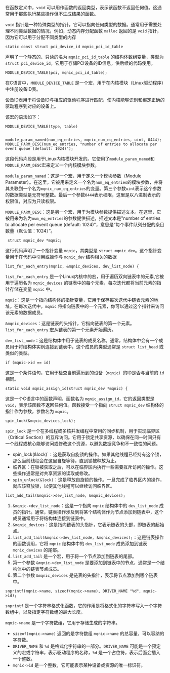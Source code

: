 在函数定义中，`void` 可以用作函数的返回类型，表示该函数不返回任何值。这通常用于那些执行某些操作但不生成结果的函数。

`void` 指针是一种特殊类型的指针，它可以指向任何类型的数据。通常用于需要处理不同类型数据的情况，例如，动态内存分配函数 `malloc` 返回的是 `void` 指针，因为它可以用于分配不同类型的内存



```
static const struct pci_device_id mqnic_pci_id_table
```

声明了一个静态的、只读的名为 `mqnic_pci_id_table` 的结构体数组变量，类型为 `struct pci_device_id`。它用于存储PCI设备的ID信息，供后续的代码使用。

```
MODULE_DEVICE_TABLE(pci, mqnic_pci_id_table);
```

在C语言中，`MODULE_DEVICE_TABLE` 是一个宏，用于在内核模块（Linux驱动程序）中注册设备ID表。

设备ID表用于将设备ID与相应的驱动程序进行匹配，使内核能够识别和绑定正确的驱动程序到对应的设备上。

该宏的语法如下：

```
MODULE_DEVICE_TABLE(type, table)
```





```

module_param_named(num_eq_entries, mqnic_num_eq_entries, uint, 0444);
MODULE_PARM_DESC(num_eq_entries, "number of entries to allocate per event queue (default: 1024)");
```

这段代码片段是用于Linux内核模块开发的。它使用了`module_param_named`和`MODULE_PARM_DESC`宏来定义一个内核模块参数。

`module_param_named`：这是一个宏，用于定义一个模块参数（Module Parameter）。在这里，它被用来定义一个名为`num_eq_entries`的模块参数，并将其关联到一个名为`mqnic_num_eq_entries`的变量。第三个参数`uint`表示这个参数的数据类型是无符号整数。最后一个参数`0444`表示权限，这里是以八进制表示的权限值，对应为只读权限。

`MODULE_PARM_DESC`：这是另一个宏，用于为模块参数提供描述文本。在这里，它被用来为名为`num_eq_entries`的参数提供描述，描述文本是"number of entries to allocate per event queue (default: 1024)"，意思是“每个事件队列分配的条目数量（默认值：1024）”。



```
 struct mqnic_dev *mqnic;
```

这行代码声明了一个指针变量 `mqnic`，其类型是 `struct mqnic_dev`。这个指针变量用于在代码中引用或操作与 `mqnic_dev` 结构相关的数据



```
list_for_each_entry(mqnic, &mqnic_devices, dev_list_node) {
```

`list_for_each_entry` 是一个Linux内核中的宏，用于遍历双向链表中的元素,它被用于遍历名为 `mqnic_devices` 的链表中的每个元素，每次迭代都将当前元素的指针存储在变量 `mqnic` 中。

`mqnic`：这是一个指向结构体的指针变量，它用于保存每次迭代中链表元素的地址。在每次迭代中，`mqnic` 将指向链表中的一个元素，你可以通过这个指针来访问该元素的数据成员。

`&mqnic_devices`：这是链表的头指针，它指向链表的第一个元素。`list_for_each_entry` 宏从链表的第一个元素开始遍历。

`dev_list_node`：这是结构体中用于链表的成员名称。通常，结构体中会有一个成员用于将结构体实例连接到链表中，这个成员的类型通常是 `struct list_head` 或类似的类型。



```
if (mqnic->id == id) 
```

这是一个条件语句，它用于检查当前遍历到的设备（`mqnic`）的ID是否与当前的 `id` 相同。



```
static void mqnic_assign_id(struct mqnic_dev *mqnic) {
```

这是一个C语言中的函数声明，函数名为 `mqnic_assign_id`，它的返回类型是 `void`，表示该函数不返回任何值。函数接受一个指向 `struct mqnic_dev` 结构体的指针作为参数，参数名为 `mqnic`。



```
spin_lock(&mqnic_devices_lock);
```

`spin_lock` 是一个在多线程或多核并发编程中常用的同步机制，用于实现临界区（Critical Section）的互斥访问。它用于锁定共享资源，以确保在同一时间只有一个线程或核心能够访问或修改这个资源，以避免数据竞争和不一致性的问题。

- spin_lock(&lock)`：这是获取自旋锁的操作。如果其他线程已经持有这个锁，那么当前线程会在这里自旋等待，直到锁被释放为止。
- 临界区：在锁被获取之后，可以在临界区内执行一些需要互斥访问的操作。这些操作通常是对共享资源的读取或修改。
- `spin_unlock(&lock)`：这是释放自旋锁的操作。一旦完成了临界区内的操作，就应该释放锁，以便其他线程可以继续访问临界区。



```
list_add_tail(&mqnic->dev_list_node, &mqnic_devices);
```

1. `&mqnic->dev_list_node`：这是一个指向 `mqnic` 结构体中的 `dev_list_node` 成员的指针。通常，链表操作涉及到将某个结构体作为节点添加到链表中，这个成员通常用于将结构体连接到链表中。
2. `&mqnic_devices`：这是指向链表的头指针，它表示链表的头部，即链表的起始点。
3. `list_add_tail(&mqnic->dev_list_node, &mqnic_devices);`：这是链表操作的函数调用，它将 `mqnic` 结构体中的 `dev_list_node` 成员添加到链表 `mqnic_devices` 的尾部。
4. `list_add_tail` 是一个宏，用于将一个节点添加到链表的尾部。
5. 第一个参数 `&mqnic->dev_list_node` 是要添加到链表中的节点，通常是一个结构体中的链表节点成员。
6. 第二个参数 `&mqnic_devices` 是链表的头指针，表示将节点添加到哪个链表中。





```
snprintf(mqnic->name, sizeof(mqnic->name), DRIVER_NAME "%d", mqnic->id);

```

`snprintf` 是一个字符串格式化函数，它的作用是将格式化的字符串写入一个字符数组中，以及指定字符数组的最大长度。

`mqnic->name` 是一个字符数组，它用于存储生成的字符串。

- `sizeof(mqnic->name)` 返回的是字符数组 `mqnic->name` 的总容量，可以容纳的字符数。
- `DRIVER_NAME` 和 `%d` 是格式化字符串的一部分。`DRIVER_NAME` 可能是一个预定义的宏或字符串，表示驱动程序的名称，`%d` 是一个占位符，表示后面会插入一个整数。
- `mqnic->id` 是一个整数，它可能表示某种设备或资源的唯一标识符。



